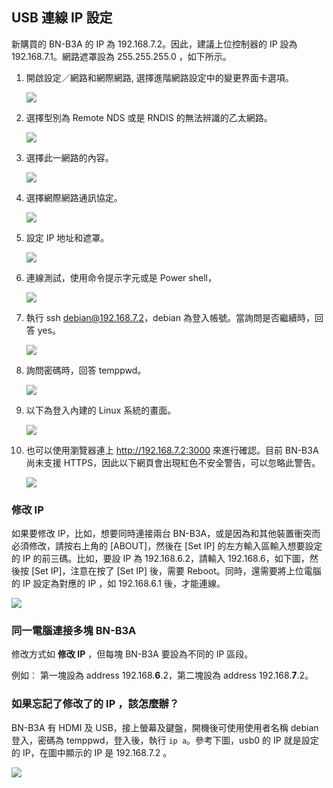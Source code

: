 ## USB 連線 IP 設定

新購買的 BN-B3A 的 IP 為 192.168.7.2。因此，建議上位控制器的 IP 設為 192.168.7.1。網路遮罩設為 255.255.255.0 ，如下所示。

1. 開啟設定／網路和網際網路, 選擇進階網路設定中的變更界面卡選項。

    ![](../figures/win10-settings-network.png)

1. 選擇型別為 Remote NDS 或是 RNDIS 的無法辨識的乙太網路。

    ![](../figures/win10-ethernet-unknown.png)

1. 選擇此一網路的內容。

    ![](../figures/win10-ethernet-unknown-content.png)

1. 選擇網際網路通訊協定。

    ![](../figures/win10-tcp-ip.png)

1. 設定 IP 地址和遮罩。

    ![](../figures/win10-ip-address.png)

1. 連線測試，使用命令提示字元或是 Power shell，

    ![](../figures/win10-cmd.png)

1. 執行 ssh debian@192.168.7.2，debian 為登入帳號。當詢問是否繼續時，回答 yes。

    ![](../figures/win10-ssh.png)

1. 詢問密碼時，回答 temppwd。

    ![](../figures/win10-ssh-password.png)

1. 以下為登入內建的 Linux 系統的畫面。

    ![](../figures/win10-linux.png)

1. 也可以使用瀏覽器連上 http://192.168.7.2:3000 來進行確認。目前 BN-B3A 尚未支援
HTTPS，因此以下網頁會出現紅色不安全警告，可以忽略此警告。

    ![](../figures/win10-browser.png)


### 修改 IP

如果要修改 IP，比如，想要同時連接兩台 BN-B3A，或是因為和其他裝置衝突而必須修改，請按右上角的 [ABOUT]，然後在 [Set IP] 的左方輸入區輸入想要設定的 IP 的前三碼。比如，要設 IP 為 192.168.6.2，請輸入 192.168.6，如下圖，然後按 [Set IP]，注意在按了 [Set IP] 後，需要 Reboot。同時，還需要將上位電腦的 IP 設定為對應的 IP ，如 192.168.6.1 後，才能連線。

![](../figures/b3n-change-ip.png)

### 同一電腦連接多塊 BN-B3A

修改方式如 **修改 IP** ，但每塊 BN-B3A 要設為不同的 IP 區段。

例如︰
第一塊設為 address 192.168.**6**.2，第二塊設為 address 192.168.**7**.2。

### 如果忘記了修改了的 IP ，該怎麼辦？

BN-B3A 有 HDMI 及 USB，接上螢幕及鍵盤，開機後可使用使用者名稱 debian 登入，密碼為 temppwd，登入後，執行 `ip a`。參考下圖，usb0 的 IP 就是設定的 IP，在圖中顯示的 IP 是 192.168.7.2 。

![](../figures/b3a-ip-a.png)